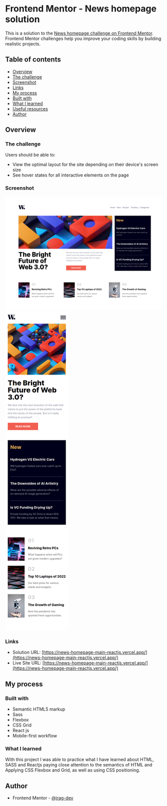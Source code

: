 # Frontend Mentor - News homepage solution

This is a solution to the [News homepage challenge on Frontend Mentor](https://www.frontendmentor.io/challenges/news-homepage-H6SWTa1MFl). Frontend Mentor challenges help you improve your coding skills by building realistic projects. 
## Table of contents

- [Overview](#overview)
- [The challenge](#the-challenge)
- [Screenshot](#screenshot)
- [Links](#links)
- [My process](#my-process)
- [Built with](#built-with)
- [What I learned](#what-i-learned)
- [Useful resources](#useful-resources)
- [Author](#author)

## Overview

### The challenge

Users should be able to:

- View the optimal layout for the site depending on their device's screen size
- See hover states for all interactive elements on the page

### Screenshot

![Desktop](./public/desktop.png)
![Mobile](./public/mobile.png)

### Links

- Solution URL: [https://news-homepage-main-reactjs.vercel.app/](https://news-homepage-main-reactjs.vercel.app/)
- Live Site URL: [https://news-homepage-main-reactjs.vercel.app/](https://news-homepage-main-reactjs.vercel.app/)

## My process

### Built with

- Semantic HTML5 markup
- Sass
- Flexbox
- CSS Grid
- React js
- Mobile-first workflow

### What I learned

With this project I was able to practice what I have learned about HTML, SASS and Reactjs paying close attention to the semantics of HTML and Applying CSS Flexbox and Grid, as well as using CSS positioning.

## Author

- Frontend Mentor - [@jrag-dev](https://www.frontendmentor.io/profile/jrag-dev)